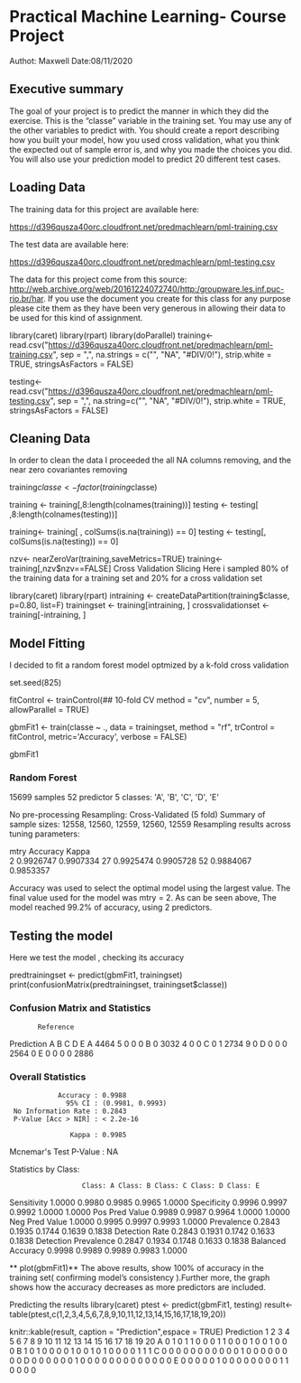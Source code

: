 # Practical Machine Learning- Course Project
Authot: Maxwell
Date:08/11/2020

## Executive summary
The goal of your project is to predict the manner in which they did the exercise. This is the “classe” variable in the training set. You may use any of the other variables to predict with. You should create a report describing how you built your model, how you used cross validation, what you think the expected out of sample error is, and why you made the choices you did. You will also use your prediction model to predict 20 different test cases.

## Loading Data
The training data for this project are available here:

https://d396qusza40orc.cloudfront.net/predmachlearn/pml-training.csv

The test data are available here:

https://d396qusza40orc.cloudfront.net/predmachlearn/pml-testing.csv

The data for this project come from this source: http://web.archive.org/web/20161224072740/http:/groupware.les.inf.puc-rio.br/har. If you use the document you create for this class for any purpose please cite them as they have been very generous in allowing their data to be used for this kind of assignment.

library(caret)
library(rpart)
library(doParallel)
training<- read.csv("https://d396qusza40orc.cloudfront.net/predmachlearn/pml-training.csv", 
                      sep = ",", na.strings = c("", "NA", "#DIV/0!"), strip.white = TRUE, stringsAsFactors = FALSE)

testing<- read.csv("https://d396qusza40orc.cloudfront.net/predmachlearn/pml-testing.csv", 
                    sep = ",", na.string=c("", "NA", "#DIV/0!"), strip.white = TRUE, stringsAsFactors = FALSE)
## Cleaning Data
In order to clean the data I proceeded the all NA columns removing, and the near zero covariantes removing

training$classe<-factor(training$classe)

training <- training[,8:length(colnames(training))]
testing <- testing[ ,8:length(colnames(testing))]

training<- training[ , colSums(is.na(training)) == 0] 
testing <- testing[, colSums(is.na(testing)) == 0] 

nzv<- nearZeroVar(training,saveMetrics=TRUE)
training<- training[,nzv$nzv==FALSE]
Cross Validation Slicing
Here i sampled 80% of the training data for a training set and 20% for a cross validation set

library(caret)
library(rpart)
intraining <- createDataPartition(training$classe, p=0.80, list=F)
trainingset <- training[intraining, ]
crossvalidationset <- training[-intraining, ]

## Model Fitting
I decided to fit a random forest model optmized by a k-fold cross validation

set.seed(825)

fitControl <- trainControl(## 10-fold CV
                           method = "cv",
                           number = 5,
                            allowParallel = TRUE)


gbmFit1 <- train(classe ~ ., data = trainingset, 
                 method = "rf", 
                 trControl = fitControl,
                  metric='Accuracy',
                 verbose = FALSE)



gbmFit1
###  Random Forest 
 
15699 samples
52 predictor
5 classes: 'A', 'B', 'C', 'D', 'E' 
 
 No pre-processing
 Resampling: Cross-Validated (5 fold) 
 Summary of sample sizes: 12558, 12560, 12559, 12560, 12559 
Resampling results across tuning parameters:
 
   mtry  Accuracy   Kappa    
    2    0.9926747  0.9907334
   27    0.9925474  0.9905728
   52    0.9884067  0.9853357
 
 Accuracy was used to select the optimal model using the largest value.
 The final value used for the model was mtry = 2.
As can be seen above, The model reached 99.2% of accuracy, using 2 predictors.

## Testing the model
Here we test the model , checking its accuracy

predtrainingset <- predict(gbmFit1, trainingset)
print(confusionMatrix(predtrainingset, trainingset$classe))
### Confusion Matrix and Statistics

           Reference
 Prediction    A    B    C    D    E
          A 4464    5    0    0    0
          B    0 3032    4    0    0
          C    0    1 2734    9    0
          D    0    0    0 2564    0
          E    0    0    0    0 2886
 
### Overall Statistics
                                          
                Accuracy : 0.9988          
                  95% CI : (0.9981, 0.9993)
     No Information Rate : 0.2843          
     P-Value [Acc > NIR] : < 2.2e-16       
                                           
                   Kappa : 0.9985          
                                           
  Mcnemar's Test P-Value : NA              
 
Statistics by Class:
 
                      Class: A Class: B Class: C Class: D Class: E
 Sensitivity            1.0000   0.9980   0.9985   0.9965   1.0000
 Specificity            0.9996   0.9997   0.9992   1.0000   1.0000
 Pos Pred Value         0.9989   0.9987   0.9964   1.0000   1.0000
 Neg Pred Value         1.0000   0.9995   0.9997   0.9993   1.0000
 Prevalence             0.2843   0.1935   0.1744   0.1639   0.1838
 Detection Rate         0.2843   0.1931   0.1742   0.1633   0.1838
 Detection Prevalence   0.2847   0.1934   0.1748   0.1633   0.1838
 Balanced Accuracy      0.9998   0.9989   0.9989   0.9983   1.0000

** plot(gbmFit1)**
 The above results, show 100% of accuracy in the training set( confirming model’s consistency ).Further more, the graph shows how the accuracy decreases as more predictors are included.

Predicting the results
library(caret)
ptest <- predict(gbmFit1, testing)
result<- table(ptest,c(1,2,3,4,5,6,7,8,9,10,11,12,13,14,15,16,17,18,19,20))


knitr::kable(result, caption = "Prediction",espace = TRUE)
Prediction
  1	2	3	4	5	6	7	8	9	10	11	12	13	14	15	16	17	18	19	20
A	0	1	0	1	1	0	0	0	1	1	0	0	0	1	0	0	1	0	0	0
B	1	0	1	0	0	0	0	1	0	0	1	0	1	0	0	0	0	1	1	1
C	0	0	0	0	0	0	0	0	0	0	0	1	0	0	0	0	0	0	0	0
D	0	0	0	0	0	0	1	0	0	0	0	0	0	0	0	0	0	0	0	0
E	0	0	0	0	0	1	0	0	0	0	0	0	0	0	1	1	0	0	0	0
